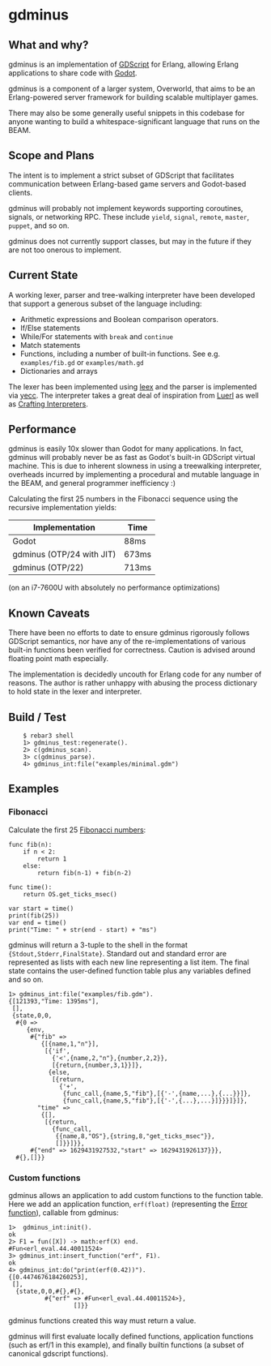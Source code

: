 gdminus
=====

What and why?
---

gdminus is an implementation of [GDScript](https://docs.godotengine.org/en/stable/tutorials/scripting/gdscript/gdscript_basics.html)
for Erlang, allowing Erlang applications to share code with
[Godot](https://godotengine.org/). 

gdminus is a component of a larger system, Overworld, that aims to be an 
Erlang-powered server framework for building scalable multiplayer games.

There may also be some generally useful snippets in this codebase for anyone 
wanting to build a whitespace-significant language that runs on the BEAM. 

Scope and Plans
-----
The intent is to implement a strict subset of GDScript that facilitates
communication between Erlang-based game servers and Godot-based clients. 

gdminus will probably not implement keywords supporting coroutines, signals, or
networking RPC. These include `yield`, `signal`, `remote`, `master`, `puppet`,
and so on.

gdminus does not currently support classes, but may in the future if they are not too onerous to implement.

Current State
-----
A working lexer, parser and tree-walking interpreter have been developed that
support a generous subset of the language including:
  * Arithmetic expressions and Boolean comparison operators.
  * If/Else statements
  * While/For statements with `break` and `continue`
  * Match statements
  * Functions, including a number of built-in functions. See e.g. `examples/fib.gd` or `examples/math.gd` 
  * Dictionaries and arrays

The lexer has been implemented using [leex](https://github.com/rvirding/leex)
and the parser is implemented via [yecc](https://erlang.org/doc/man/yecc.html).
The interpreter takes a great deal of inspiration from
[Luerl](https://github.com/rvirding/luerl) as well as [Crafting
Interpreters](https://craftinginterpreters.com/).

Performance
-----
gdminus is easily 10x slower than Godot for many applications. In fact, gdminus
will probably never be as fast as Godot's built-in GDScript virtual machine.
This is due to inherent slowness in using a treewalking interpreter, overheads
incurred by implementing a procedural and mutable language in the BEAM, and
general programmer inefficiency :)

Calculating the first 25 numbers in the Fibonacci sequence using the recursive
implementation yields:

Implementation             | Time
-------------------------- | ----- 
Godot                      | 88ms  
gdminus (OTP/24 with JIT)  | 673ms 
gdminus (OTP/22)           | 713ms 

(on an i7-7600U with absolutely no performance optimizations)


Known Caveats
-----
There have been no efforts to date to ensure gdminus rigorously follows
GDScript semantics, nor have any of the re-implementations of various built-in
functions been verified for correctness. Caution is advised around floating
point math especially.

The implementation is decidedly uncouth for Erlang code for any number of
reasons. The author is rather unhappy with abusing the process dictionary to
hold state in the lexer and interpreter.

Build / Test 
-----
```
    $ rebar3 shell
    1> gdminus_test:regenerate().
    2> c(gdminus_scan).
    3> c(gdminus_parse).
    4> gdminus_int:file("examples/minimal.gdm")
```
    
Examples
-----

### Fibonacci
Calculate the first 25 [Fibonacci numbers](https://en.wikipedia.org/wiki/Fibonacci_number):
```
func fib(n):
    if n < 2:
        return 1
    else:
        return fib(n-1) + fib(n-2)

func time():
    return OS.get_ticks_msec()

var start = time()
print(fib(25))
var end = time()
print("Time: " + str(end - start) + "ms")
```

gdminus will return a 3-tuple to the shell in the format
`{Stdout,Stderr,FinalState}`. Standard out and standard error are represented
as lists with each new line representing a list item. The final state contains
the user-defined function table plus any variables defined and so on.
```
1> gdminus_int:file("examples/fib.gdm").
{[121393,"Time: 1395ms"],
 [],
 {state,0,0,
  #{0 =>
     {env,
      #{"fib" =>
         {[{name,1,"n"}],
          [{'if',
            {'<',{name,2,"n"},{number,2,2}},
            [{return,{number,3,1}}]},
           {else,
            [{return,
              {'+',
               {func_call,{name,5,"fib"},[{'-',{name,...},{...}}]},
               {func_call,{name,5,"fib"},[{'-',{...},...}]}}}]}]},
        "time" =>
         {[],
          [{return,
            {func_call,
             {{name,8,"OS"},{string,8,"get_ticks_msec"}},
             []}}]}},
      #{"end" => 1629431927532,"start" => 1629431926137}}},
  #{},[]}}
```

### Custom functions
gdminus allows an application to add custom functions to the function table. Here we add an application function, `erf(float)` (representing the [Error function](https://en.wikipedia.org/wiki/Error_function)), callable from gdminus:
```
1>  gdminus_int:init().
ok
2> F1 = fun([X]) -> math:erf(X) end.
#Fun<erl_eval.44.40011524>
3> gdminus_int:insert_function("erf", F1).
ok
4> gdminus_int:do("print(erf(0.42))").
{[0.4474676184260253],
 [],
  {state,0,0,#{},#{},
          #{"erf" => #Fun<erl_eval.44.40011524>},
                  []}}
```

gdminus functions created this way must return a value. 

gdminus will first evaluate locally defined functions, application functions (such as erf/1 in this example), and finally builtin functions (a subset of canonical gdscript functions).
